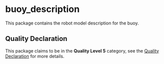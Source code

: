# buoy_description

This package contains the robot model description for the buoy.

## Quality Declaration

This package claims to be in the **Quality Level 5** category, see the [Quality Declaration](QUALITY_DECLARATION.md) for more details.

